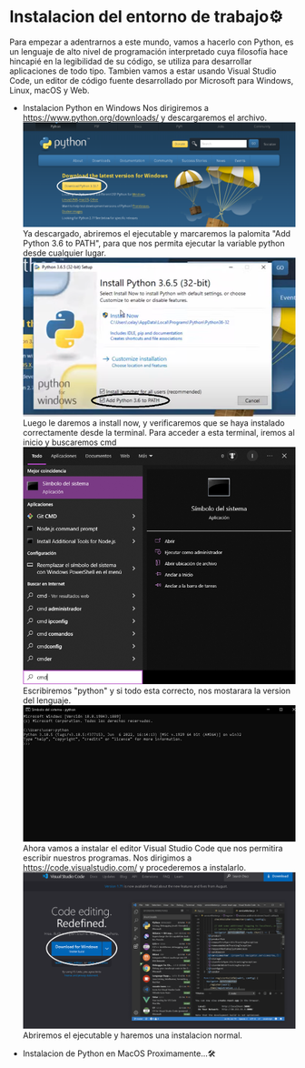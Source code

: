 
# Instalacion del entorno de trabajo⚙️

Para empezar a adentrarnos a este mundo, vamos a hacerlo con Python, es un lenguaje de alto nivel de programación interpretado cuya filosofía hace hincapié en la legibilidad de su código, se utiliza para desarrollar aplicaciones de todo tipo.  Tambien vamos a estar usando Visual Studio Code, un editor de código fuente desarrollado por Microsoft para Windows, Linux, macOS y Web.

- Instalacion Python en Windows
Nos dirigiremos a https://www.python.org/downloads/ y descargaremos el archivo.
![Instalar Python](/Introduccion%20A%20La%20Programacion/Primeros%20Pasos/assets/media/InstalarPython.png)
Ya descargado, abriremos el ejecutable y marcaremos la palomita "Add Python 3.6 to PATH", para que nos permita ejecutar la variable python desde cualquier lugar.
![Agregar PATH](/Introduccion%20A%20La%20Programacion/Primeros%20Pasos/assets/media/AgregarPATHPython.png)
Luego le daremos a install now, y verificaremos que se haya instalado correctamente desde la terminal. Para acceder a esta terminal, iremos al inicio y buscaremos cmd
![Entrar Terminal](/Introduccion%20A%20La%20Programacion/Primeros%20Pasos/assets/media/EntrarTerminal.png)
Escribiremos "python" y si todo esta correcto, nos mostarara la version del lenguaje.
![Verificar Python](/Introduccion%20A%20La%20Programacion/Primeros%20Pasos/assets/media/VerificarPython.png)
Ahora vamos a instalar el editor Visual Studio Code que nos permitira escribir nuestros programas.
Nos dirigimos a https://code.visualstudio.com/ y procederemos a instalarlo.
![Instalar VSC](/Introduccion%20A%20La%20Programacion/Primeros%20Pasos/assets/media/InstalarVSC.png)
Abriremos el ejecutable y haremos una instalacion normal.

- Instalacion de Python en MacOS
    Proximamente​...🛠️​​
